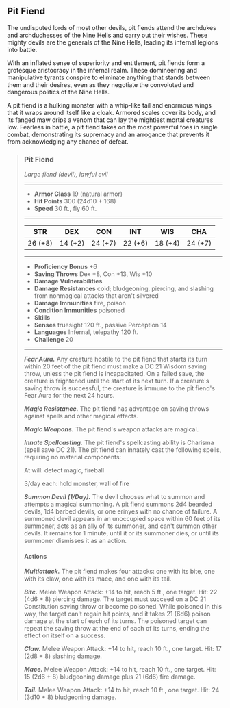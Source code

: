 ## Pit Fiend
The undisputed lords of most other devils, pit fiends attend the archdukes and archduchesses of the Nine Hells and carry out their wishes. These mighty devils are the generals of the Nine Hells, leading its infernal legions into battle.

With an inflated sense of superiority and entitlement, pit fiends form a grotesque aristocracy in the infernal realm. These domineering and manipulative tyrants conspire to eliminate anything that stands between them and their desires, even as they negotiate the convoluted and dangerous politics of the Nine Hells.

A pit fiend is a hulking monster with a whip-like tail and enormous wings that it wraps around itself like a cloak. Armored scales cover its body, and its fanged maw drips a venom that can lay the mightiest mortal creatures low. Fearless in battle, a pit fiend takes on the most powerful foes in single combat, demonstrating its supremacy and an arrogance that prevents it from acknowledging any chance of defeat.

>### Pit Fiend
>*Large fiend (devil), lawful evil*
>___
>- **Armor Class** 19 (natural armor)
>- **Hit Points** 300 (24d10 + 168)
>- **Speed** 30 ft., fly 60 ft.
>___
>|**STR**|**DEX**|**CON**|**INT**|**WIS**|**CHA**|
>|:---:|:---:|:---:|:---:|:---:|:---:|
>|26 (+8)|14 (+2)|24 (+7)|22 (+6)|18 (+4)|24 (+7)|
>
>___
>- **Proficiency Bonus** +6
>- **Saving Throws** Dex +8, Con +13, Wis +10
>- **Damage Vulnerabilities** 
>- **Damage Resistances** cold; bludgeoning, piercing, and slashing from nonmagical attacks that aren't silvered
>- **Damage Immunities** fire, poison
>- **Condition Immunities** poisoned
>- **Skills** 
>- **Senses** truesight 120 ft., passive Perception 14
>- **Languages** Infernal, telepathy 120 ft.
>- **Challenge** 20
>___
>***Fear Aura.*** Any creature hostile to the pit fiend that starts its turn within 20 feet of the pit fiend must make a DC 21 Wisdom saving throw, unless the pit fiend is incapacitated. On a failed save, the creature is frightened until the start of its next turn. If a creature's saving throw is successful, the creature is immune to the pit fiend's Fear Aura for the next 24 hours.
>
>***Magic Resistance.*** The pit fiend has advantage on saving throws against spells and other magical effects.
>
>***Magic Weapons.*** The pit fiend's weapon attacks are magical.
>
>***Innate Spellcasting.*** The pit fiend's spellcasting ability is Charisma (spell save DC 21). The pit fiend can innately cast the following spells, requiring no material components:
>
>At will: detect magic, fireball
>
>3/day each: hold monster, wall of fire
>
>***Summon Devil (1/Day).*** The devil chooses what to summon and attempts a magical summoning. A pit fiend summons 2d4 bearded devils, 1d4 barbed devils, or one erinyes with no chance of failure. A summoned devil appears in an unoccupied space within 60 feet of its summoner, acts as an ally of its summoner, and can't summon other devils. It remains for 1 minute, until it or its summoner dies, or until its summoner dismisses it as an action.
>
>#### Actions
>***Multiattack.*** The pit fiend makes four attacks: one with its bite, one with its claw, one with its mace, and one with its tail.
>
>***Bite.*** Melee Weapon Attack: +14 to hit, reach 5 ft., one target. Hit: 22 (4d6 + 8) piercing damage. The target must succeed on a DC 21 Constitution saving throw or become poisoned. While poisoned in this way, the target can't regain hit points, and it takes 21 (6d6) poison damage at the start of each of its turns. The poisoned target can repeat the saving throw at the end of each of its turns, ending the effect on itself on a success.
>
>***Claw.*** Melee Weapon Attack: +14 to hit, reach 10 ft., one target. Hit: 17 (2d8 + 8) slashing damage.
>
>***Mace.*** Melee Weapon Attack: +14 to hit, reach 10 ft., one target. Hit: 15 (2d6 + 8) bludgeoning damage plus 21 (6d6) fire damage.
>
>***Tail.*** Melee Weapon Attack: +14 to hit, reach 10 ft., one target. Hit: 24 (3d10 + 8) bludgeoning damage.
>
